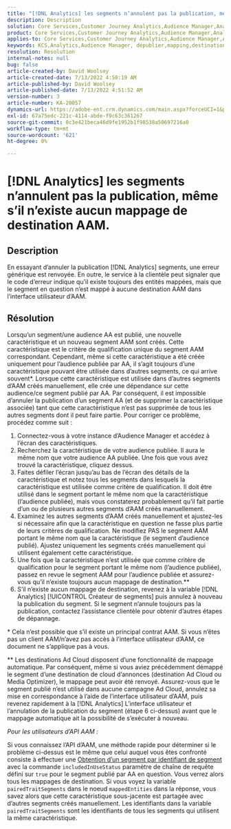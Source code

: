 ```yaml
---
title: "[!DNL Analytics] les segments n’annulent pas la publication, même s’il n’existe aucun mappage de destination AAM."
description: Description
solution: Core Services,Customer Journey Analytics,Audience Manager,Analytics
product: Core Services,Customer Journey Analytics,Audience Manager,Analytics
applies-to: Core Services,Customer Journey Analytics,Audience Manager,Analytics
keywords: KCS,Analytics,Audience Manager, dépublier,mapping,destination
resolution: Resolution
internal-notes: null
bug: false
article-created-by: David Woolsey
article-created-date: 7/13/2022 4:50:19 AM
article-published-by: David Woolsey
article-published-date: 7/13/2022 4:51:52 AM
version-number: 3
article-number: KA-20057
dynamics-url: https://adobe-ent.crm.dynamics.com/main.aspx?forceUCI=1&pagetype=entityrecord&etn=knowledgearticle&id=7441e345-6702-ed11-82e4-00224809fe22
exl-id: 67a75edc-221c-4114-abde-f9c63c361267
source-git-commit: 0c3e421beca46d9fe1952b1f98538a50697216a0
workflow-type: tm+mt
source-wordcount: '621'
ht-degree: 0%

---
```


# [!DNL Analytics] les segments n’annulent pas la publication, même s’il n’existe aucun mappage de destination AAM.

## Description

En essayant d’annuler la publication [!DNL Analytics] segments, une erreur générique est renvoyée. En outre, le service à la clientèle peut signaler que le code d’erreur indique qu’il existe toujours des entités mappées, mais que le segment en question n’est mappé à aucune destination AAM dans l’interface utilisateur d’AAM. 

## Résolution

Lorsqu’un segment/une audience AA est publié, une nouvelle caractéristique et un nouveau segment AAM sont créés. Cette caractéristique est le critère de qualification unique du segment AAM correspondant. Cependant, même si cette caractéristique a été créée uniquement pour l’audience publiée par AA, il s’agit toujours d’une caractéristique pouvant être utilisée dans d’autres segments, ce qui arrive souvent\*. Lorsque cette caractéristique est utilisée dans d’autres segments d’AAM créés manuellement, elle crée une dépendance sur cette audience/ce segment publié par AA. Par conséquent, il est impossible d’annuler la publication d’un segment AA (et de supprimer la caractéristique associée) tant que cette caractéristique n’est pas supprimée de tous les autres segments dont il peut faire partie. Pour corriger ce problème, procédez comme suit :<br>
1. Connectez-vous à votre instance d’Audience Manager et accédez à l’écran des caractéristiques.
2. Recherchez la caractéristique de votre audience publiée. Il aura le même nom que votre audience AA publiée. Une fois que vous avez trouvé la caractéristique, cliquez dessus.
3. Faites défiler l’écran jusqu’au bas de l’écran des détails de la caractéristique et notez tous les segments dans lesquels la caractéristique est utilisée comme critère de qualification. Il doit être utilisé dans le segment portant le même nom que la caractéristique (l’audience publiée), mais vous constaterez probablement qu’il fait partie d’un ou de plusieurs autres segments d’AAM créés manuellement.
4. Examinez les autres segments d’AAM créés manuellement et ajustez-les si nécessaire afin que la caractéristique en question ne fasse plus partie de leurs critères de qualification. Ne modifiez PAS le segment AAM portant le même nom que la caractéristique (le segment d’audience publié). Ajustez uniquement les segments créés manuellement qui utilisent également cette caractéristique.
5. Une fois que la caractéristique n’est utilisée que comme critère de qualification pour le segment portant le même nom (l’audience publiée), passez en revue le segment AAM pour l’audience publiée et assurez-vous qu’il n’existe toujours aucun mappage de destination.\*\*
6. S’il n’existe aucun mappage de destination, revenez à la variable [!DNL Analytics] [!UICONTROL Créateur de segments] puis annulez à nouveau la publication du segment. Si le segment n’annule toujours pas la publication, contactez l’assistance clientèle pour obtenir d’autres étapes de dépannage.


\* Cela n’est possible que s’il existe un principal contrat AAM. Si vous n’êtes pas un client AAM/n’avez pas accès à l’interface utilisateur d’AAM, ce document ne s’applique pas à vous.

\*\* Les destinations Ad Cloud disposent d’une fonctionnalité de mappage automatique. Par conséquent, même si vous aviez précédemment démappé le segment d’une destination de cloud d’annonces (destination Ad Cloud ou Media Optimizer), le mappage peut avoir été renvoyé. Assurez-vous que le segment publié n’est utilisé dans aucune campagne Ad Cloud, annulez sa mise en correspondance à l’aide de l’interface utilisateur d’AAM, puis revenez rapidement à la [!DNL Analytics] L’interface utilisateur et l’annulation de la publication du segment (étape 6 ci-dessus) avant que le mappage automatique ait la possibilité de s’exécuter à nouveau.



*Pour les utilisateurs d’API AAM :*

Si vous connaissez l’API d’AAM, une méthode rapide pour déterminer si le problème ci-dessus est le même que celui auquel vous êtes confronté consiste à effectuer une [Obtention d’un segment par identifiant de segment](https://bank.demdex.com/portal/swagger/index.html#/Segments%20API/get_segments__sid_) avec la commande `includedInUseStatus` paramètre de chaîne de requête défini sur `true` pour le segment publié par AA en question. Vous verrez alors tous les mappages de destination. Si vous voyez la variable `pairedTraitSegments` dans le noeud `mappedEntities` dans la réponse, vous savez alors que cette caractéristique sous-jacente est partagée avec d’autres segments créés manuellement. Les identifiants dans la variable `pairedTraitSegments` sont les identifiants de tous les segments qui utilisent la même caractéristique.
